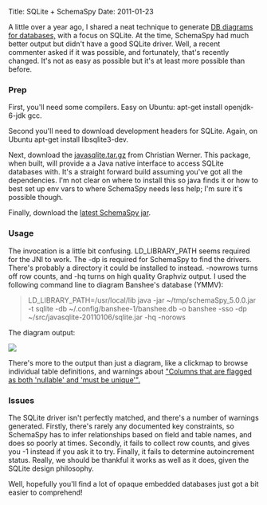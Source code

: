 Title: SQLite + SchemaSpy
Date: 2011-01-23

A little over a year ago, I shared a neat technique to generate [DB diagrams
for databases,][1] with a focus on SQLite. At the time, SchemaSpy had much
better output but didn't have a good SQLite driver. Well, a recent commenter
asked if it was possible, and fortunately, that's recently changed. It's not
as easy as possible but it's at least more possible than before.

### Prep

First, you'll need some compilers. Easy on Ubuntu: apt-get install
openjdk-6-jdk gcc.

Second you'll need to download development headers for SQLite. Again, on
Ubuntu apt-get install libsqlite3-dev.

Next, download the [javasqlite.tar.gz][2] from Christian Werner. This package,
when built, will provide a a Java native interface to access SQLite databases
with. It's a straight forward build assuming you've got all the dependencies.
I'm not clear on where to install this so java finds it or how to best set up
env vars to where SchemaSpy needs less help; I'm sure it's possible though.

Finally, download the [latest SchemaSpy jar][3].

### Usage

The invocation is a little bit confusing. LD_LIBRARY_PATH seems required for
the JNI to work. The -dp is required for SchemaSpy to find the drivers.
There's probably a directory it could be installed to instead. -nowrows turns
off row counts, and -hq turns on high quality Graphviz output. I used the
following command line to diagram Banshee's database (YMMV):

> LD_LIBRARY_PATH=/usr/local/lib java -jar ~/tmp/schemaSpy_5.0.0.jar -t sqlite
-db ~/.config/banshee-1/banshee.db -o banshee -sso -dp
~/src/javasqlite-20110106/sqlite.jar -hq -norows

The diagram output:

[![][4]][5]

There's more to the output than just a diagram, like a clickmap to browse
individual table definitions, and warnings about ["Columns that are flagged as
both 'nullable' and 'must be unique'".][6]

### Issues

The SQLite driver isn't perfectly matched, and there's a number of warnings
generated. Firstly, there's rarely any documented key constraints, so
SchemaSpy has to infer relationships based on field and table names, and does
so poorly at times. Secondly, it fails to collect row counts, and gives you -1
instead if you ask it to try. Finally, it fails to determine autoincrement
status. Really, we should be thankful it works as well as it does, given the
SQLite design philosophy.

Well, hopefully you'll find a lot of opaque embedded databases just got a bit
easier to comprehend!

   [1]: //pwnguin.net/generating-database-schema-with-sql-and-graphviz.html

   [2]: http://www.ch-werner.de/javasqlite/

   [3]: http://sourceforge.net/projects/schemaspy/files/

   [4]: //pwnguin.net/albums/d/795-2/relationships_implied_compact.png

   [5]: //pwnguin.net/albums/v/blog/relationships_implied_compact.png.html

   [6]: http://www.sqlite.org/faq.html#q26


